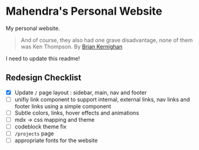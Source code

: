 # Mahendra's Personal Website
My personal website.

> And of course, they also had one grave disadvantage, none of them was Ken Thompson. 
By [Brian Kernighan](https://youtu.be/NTfOnGZUZDk)

I need to update this readme!

## Redesign Checklist
- [x] Update `/` page layout : sidebar, main, nav and footer
- [ ] unifiy link component to support internal, external links, nav links and footer links using a simple component
- [ ] Subtle colors, links, hover effects and animations
- [ ] mdx -> css mapping and theme
- [ ] codeblock theme fix
- [ ] `/projects` page
- [ ] appropriate fonts for the website